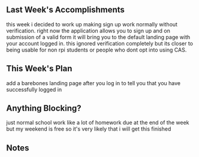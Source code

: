 ## Last Week's Accomplishments

this week i decided to work up making sign up work normally without verification.
right now the application allows you to sign up and on submission of a valid form
it will bring you to the default landing page with your account logged in. this ignored
verification completely but its closer to being usable for non rpi students or people
who dont opt into using CAS.

## This Week's Plan

add a barebones landing page after you log in to tell you that you have successfully logged in

## Anything Blocking?

just normal school work like a lot of homework due at the end of the week but my weekend is free
so it's very likely that i will get this finished

## Notes
